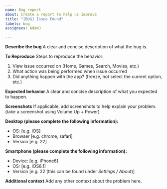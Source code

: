 ```yaml
---
name: Bug report
about: Create a report to help us improve
title: "[BUG] Issue Found"
labels: bug
assignees: AdamJ

---
```


**Describe the bug**
A clear and concise description of what the bug is.

**To Reproduce**
Steps to reproduce the behavior:
1. View issue occurred on (Home, Games, Search, Movies, etc.)
2. What action was being performed when issue occurred
3. Did anything happen with the app? (freeze, not select the current option, etc.)

**Expected behavior**
A clear and concise description of what you expected to happen.

**Screenshots**
If applicable, add screenshots to help explain your problem.
(take a screenshot using Volume Up + Power)

**Desktop (please complete the following information):**
 - OS: [e.g. iOS]
 - Browser [e.g. chrome, safari]
 - Version [e.g. 22]

**Smartphone (please complete the following information):**
 - Device: [e.g. iPhone6]
 - OS: [e.g. iOS8.1]
 - Version [e.g. 22 (this can be found under *Settings / About*)]

**Additional context**
Add any other context about the problem here.
